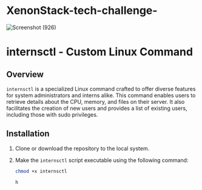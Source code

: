 # XenonStack-tech-challenge-
![Screenshot (926)](https://github.com/rahul25062002/XenonStack-tech-challenge-/assets/75932347/05ed4bdf-27c7-44b2-9cbf-4fbb2b89fa47)


# internsctl - Custom Linux Command

## Overview

`internsctl` is a specialized Linux command crafted to offer diverse features for system administrators and interns alike. This command enables users to retrieve details about the CPU, memory, and files on their server. It also facilitates the creation of new users and provides a list of existing users, including those with sudo privileges.

## Installation

1. Clone or download the repository to the local system.

2. Make the `internsctl` script executable using the following command:

   ```bash
   chmod +x internsctl

   h
